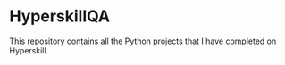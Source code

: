 # HyperskillQA
This repository contains all the Python projects that I have completed on Hyperskill.
